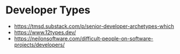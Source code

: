 # Developer Types

- https://tmsd.substack.com/p/senior-developer-archetypes-which
- https://www.12types.dev/
- https://neilonsoftware.com/difficult-people-on-software-projects/developers/